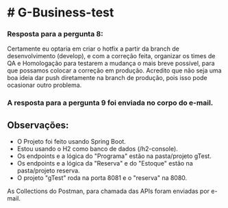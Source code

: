 # # G-Business-test

### Resposta para a pergunta 8:

Certamente eu optaria em criar o hotfix a partir da branch de desenvolvimento (develop), e com a correção feita, organizar os times de QA e Homologação para testarem a mudança o mais breve possível, para que possamos colocar a correção em produção. Acredito que não seja uma boa ideia dar push diretamente na branch de produção, pois isso pode ocasionar outro problema. 

### A resposta para a pergunta 9 foi enviada no corpo do e-mail.

## Observações:

- O Projeto foi feito usando Spring Boot.
- Estou usando o H2 como banco de dados (/h2-console).
- Os endpoints e a lógica do "Programa" estão na pasta/projeto gTest.
- Os endpoints e a lógica da "Reserva" e do "Estoque" estão na pasta/projeto reserva.
- O projeto "gTest" roda na porta 8081 e o "reserva" na 8080.

As Collections do Postman, para chamada das APIs foram enviadas por e-mail.
